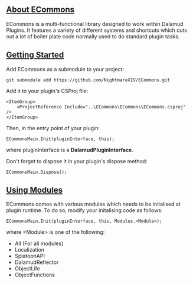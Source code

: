 <section id="about">
<a href="#about" alt="About"><h1>About ECommons</h1></a>
  <p>ECommons is a multi-functional library designed to work within Dalamud Plugins. It features a variety of different systems and shortcuts which cuts out a lot of boiler plate code normally used to do standard plugin tasks.</p>
</section>

<section id="getting-started">
<a href="#getting-started" alt="Getting Started"><h2>Getting Started</h2></a>
Add ECommons as a submodule to your project:

```
git submodule add https://github.com/NightmareXIV/ECommons.git
```
Add it to your plugin's CSProj file:

```  
<ItemGroup>
    <ProjectReference Include="..\ECommons\ECommons\ECommons.csproj" />
</ItemGroup>
```

Then, in the entry point of your plugin:

```
ECommonsMain.Init(pluginInterface, this);
```

where pluginInterface is a <b>DalamudPluginInterface</b>.

Don't forget to dispose it in your plugin's dispose method:
```
ECommonsMain.Dispose();
```
</section>

<section id="using-modules">
<a href="#using-modules" alt="Using Modules"><h2>Using Modules</h3></a>
ECommons comes with various modules which needs to be initalised at plugin runtime. To do so, modify your initalising code as follows:

```
ECommonsMain.Init(pluginInterface, this, Modules.<Module>);
```

where \<Module> is one of the following:
- All (For all modules)
- Localization
- SplatoonAPI
- DalamudReflector
- ObjectLife
- ObjectFunctions
</section>
